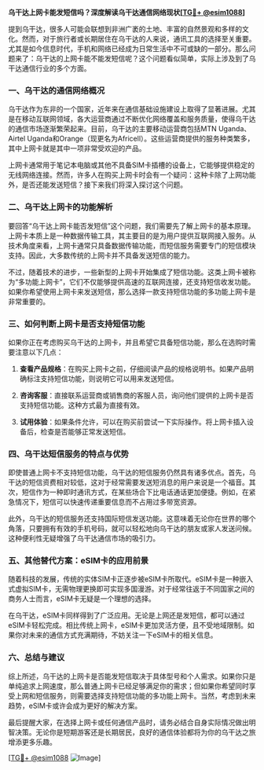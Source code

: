 **乌干达上网卡能发短信吗？深度解读乌干达通信网络现状[[TG💪+ @esim1088](https://t.me/s/esim1088)]**

提到乌干达，很多人可能会联想到非洲广袤的土地、丰富的自然景观和多样的文化。然而，对于旅行者或长期居住在乌干达的人来说，通讯工具的选择至关重要。尤其是如今信息时代，手机和网络已经成为日常生活中不可或缺的一部分。那么问题来了：乌干达的上网卡能不能发短信呢？这个问题看似简单，实际上涉及到了乌干达通信行业的多个方面。

### 一、乌干达的通信网络概况

乌干达作为东非的一个国家，近年来在通信基础设施建设上取得了显著进展。尤其是在移动互联网领域，各大运营商通过不断优化网络覆盖和服务质量，使得乌干达的通信市场逐渐繁荣起来。目前，乌干达的主要移动运营商包括MTN Uganda、Airtel Uganda和Orange（现更名为Africell）。这些运营商提供的服务种类繁多，其中上网卡就是其中一项非常受欢迎的产品。

上网卡通常用于笔记本电脑或其他不具备SIM卡插槽的设备上，它能够提供稳定的无线网络连接。然而，许多人在购买上网卡时会有一个疑问：这种卡除了上网功能外，是否还能发送短信？接下来我们将深入探讨这个问题。

### 二、乌干达上网卡的功能解析

要回答“乌干达上网卡能否发短信”这个问题，我们需要先了解上网卡的基本原理。上网卡本质上是一种数据传输工具，其主要目的是为用户提供互联网接入服务。从技术角度来看，上网卡通常只具备数据传输功能，而短信服务需要专门的短信模块支持。因此，大多数传统的上网卡并不具备发送短信的能力。

不过，随着技术的进步，一些新型的上网卡开始集成了短信功能。这类上网卡被称为“多功能上网卡”，它们不仅能够提供高速的互联网连接，还支持短信收发功能。如果你希望使用上网卡来发送短信，那么选择一款支持短信功能的多功能上网卡是非常重要的。

### 三、如何判断上网卡是否支持短信功能

如果你正在考虑购买乌干达的上网卡，并且希望它具备短信功能，那么在选购时需要注意以下几点：

1. **查看产品规格**：在购买上网卡之前，仔细阅读产品的规格说明书。如果产品明确标注支持短信功能，则说明它可以用来发送短信。
   
2. **咨询客服**：直接联系运营商或销售商的客服人员，询问他们提供的上网卡是否支持短信功能。这种方式最为直接有效。

3. **试用体验**：如果条件允许，可以在购买前尝试一下实际操作。将上网卡插入设备后，检查是否能够正常发送短信。

### 四、乌干达短信服务的特点与优势

即使普通上网卡不支持短信功能，乌干达的短信服务仍然具有诸多优点。首先，乌干达的短信资费相对较低，这对于经常需要发送短消息的用户来说是一个福音。其次，短信作为一种即时通讯方式，在某些场合下比电话通话更加便捷。例如，在紧急情况下，短信可以快速传递重要信息而不占用过多带宽资源。

此外，乌干达的短信服务还支持国际短信发送功能。这意味着无论你在世界的哪个角落，只要拥有有效的手机号码，就可以轻松地向乌干达的朋友或家人发送问候。这种便利性无疑增强了乌干达通信市场的吸引力。

### 五、其他替代方案：eSIM卡的应用前景

随着科技的发展，传统的实体SIM卡正逐步被eSIM卡所取代。eSIM卡是一种嵌入式虚拟SIM卡，无需物理更换即可实现多国漫游。对于经常往返于不同国家之间的商务人士而言，eSIM卡无疑是一个理想的选择。

在乌干达，eSIM卡同样得到了广泛应用。无论是上网还是发短信，都可以通过eSIM卡轻松完成。相比传统上网卡，eSIM卡更加灵活方便，且不受地域限制。如果你对未来的通信方式充满期待，不妨关注一下eSIM卡的相关信息。

### 六、总结与建议

综上所述，乌干达的上网卡是否能发短信取决于具体型号和个人需求。如果你只是单纯追求上网速度，那么普通上网卡已经足够满足你的需求；但如果你希望同时享受上网和短信服务，则需要选择支持短信功能的多功能上网卡。当然，考虑到未来趋势，eSIM卡或许会成为更好的解决方案。

最后提醒大家，在选择上网卡或任何通信产品时，请务必结合自身实际情况做出明智决策。无论你是短期游客还是长期居民，良好的通信体验都将为你的乌干达之旅增添更多乐趣。

[[TG💪+ @esim1088](https://t.me/s/esim1088) ![Image](https://i.postimg.cc/4NQfJmqS/Snipaste-2025-05-13-00-14-12.png)]